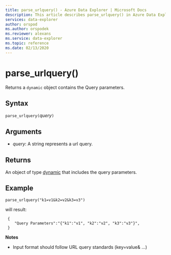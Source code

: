 ```yaml
---
title: parse_urlquery() - Azure Data Explorer | Microsoft Docs
description: This article describes parse_urlquery() in Azure Data Explorer.
services: data-explorer
author: orspod
ms.author: orspodek
ms.reviewer: alexans
ms.service: data-explorer
ms.topic: reference
ms.date: 02/13/2020
---
```

# parse_urlquery()

Returns a `dynamic` object contains the Query parameters.

## Syntax

`parse_urlquery(`*query*`)`

## Arguments

* *query*: A string represents a url query.

## Returns

An object of type [dynamic](./scalar-data-types/dynamic.md) that includes the query parameters.

## Example

```kusto
parse_urlquery("k1=v1&k2=v2&k3=v3")
```

will result:

```kusto
 {
 	"Query Parameters":"{"k1":"v1", "k2":"v2", "k3":"v3"}",
 }
```

**Notes**

* Input format should follow URL query standards (key=value& ...)
 